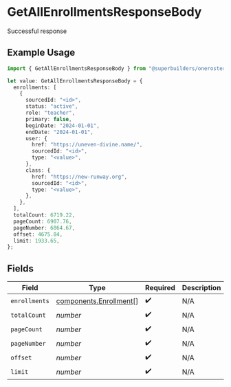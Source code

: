 # GetAllEnrollmentsResponseBody

Successful response

## Example Usage

```typescript
import { GetAllEnrollmentsResponseBody } from "@superbuilders/oneroster/models/operations";

let value: GetAllEnrollmentsResponseBody = {
  enrollments: [
    {
      sourcedId: "<id>",
      status: "active",
      role: "teacher",
      primary: false,
      beginDate: "2024-01-01",
      endDate: "2024-01-01",
      user: {
        href: "https://uneven-divine.name/",
        sourcedId: "<id>",
        type: "<value>",
      },
      class: {
        href: "https://new-runway.org",
        sourcedId: "<id>",
        type: "<value>",
      },
    },
  ],
  totalCount: 6719.22,
  pageCount: 6907.76,
  pageNumber: 6864.67,
  offset: 4675.84,
  limit: 1933.65,
};
```

## Fields

| Field                                                            | Type                                                             | Required                                                         | Description                                                      |
| ---------------------------------------------------------------- | ---------------------------------------------------------------- | ---------------------------------------------------------------- | ---------------------------------------------------------------- |
| `enrollments`                                                    | [components.Enrollment](../../models/components/enrollment.md)[] | :heavy_check_mark:                                               | N/A                                                              |
| `totalCount`                                                     | *number*                                                         | :heavy_check_mark:                                               | N/A                                                              |
| `pageCount`                                                      | *number*                                                         | :heavy_check_mark:                                               | N/A                                                              |
| `pageNumber`                                                     | *number*                                                         | :heavy_check_mark:                                               | N/A                                                              |
| `offset`                                                         | *number*                                                         | :heavy_check_mark:                                               | N/A                                                              |
| `limit`                                                          | *number*                                                         | :heavy_check_mark:                                               | N/A                                                              |